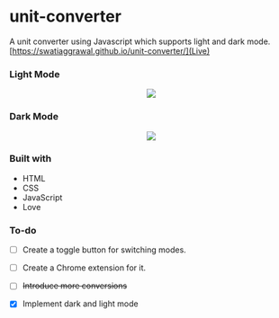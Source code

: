 # unit-converter


A unit converter using Javascript which supports light and dark mode.
[https://swatiaggrawal.github.io/unit-converter/](Live)


###  Light Mode
<div align="center">
  <kbd>
    <img src="https://user-images.githubusercontent.com/74287183/195162838-a1a1e8d0-7c1f-471c-9126-b48de9ad8a64.png" />
  </kbd>
</div>

###  Dark Mode
<div align="center">
  <kbd>
    <img src="https://user-images.githubusercontent.com/74287183/195162693-dcdfa401-2354-4b6a-bc6d-4142c0acc80f.png" />
  </kbd>
</div>


### Built with

- HTML
- CSS
- JavaScript
- Love


### To-do

- [ ] Create a toggle button for switching modes.
- [ ] Create a Chrome extension for it.
- [ ] ~~Introduce more conversions~~
- [x] Implement dark and light mode

